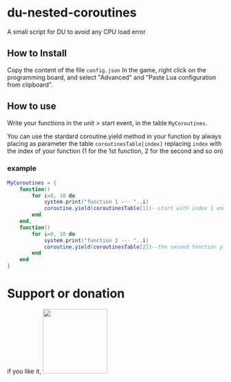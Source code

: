 # du-nested-coroutines
 A small script for DU to avoid any CPU load error


## How to Install

Copy the content of the file `config.json`
In the game, right click on the programming board, and select "Advanced" and "Paste Lua configuration from clipboard".

## How to use

Write your functions in the unit > start event, in the table `MyCoroutines`.

You can use the stardard coroutine.yield method in your function by always placing as parameter the table `coroutinesTable[index]` replacing `index` with the index of your function (1 for the 1st function, 2 for the second and so on)

### example

```lua
MyCoroutines = {
    function()
        for i=0, 10 do
            system.print("function 1 --- "..i)
            coroutine.yield(coroutinesTable[1])--start with index 1 and so on
        end
    end,
    function()
        for i=0, 10 do
            system.print("function 2 --- "..i)
            coroutine.yield(coroutinesTable[2])--the second fonction yiel is with index 2
        end
    end
}
```

# Support or donation

if you like it, [<img src="https://github.com/Jericho1060/DU-Industry-HUD/blob/main/ressources/images/ko-fi.png?raw=true" width="150">](https://ko-fi.com/jericho1060)
